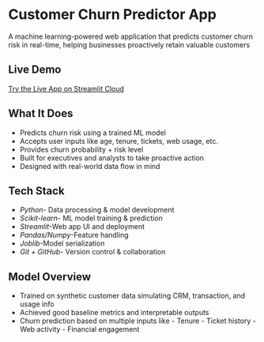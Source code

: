 # Customer Churn Predictor App

A machine learning-powered web application that predicts customer churn risk in real-time, helping businesses proactively retain valuable customers

## Live Demo
[Try the Live App on Streamlit Cloud](https://churn-predictor-app-f3oxmdkd5dvynh8hhkkege.streamlit.app)

## What It Does
-  Predicts churn risk using a trained ML model
-  Accepts user inputs like age, tenure, tickets, web usage, etc.
-  Provides churn probability + risk level
-  Built for executives and analysts to take proactive action
-  Designed with real-world data flow in mind

## Tech Stack
- *Python*- Data processing & model development
- *Scikit-learn*- ML model training & prediction
- *Streamlit*-Web app UI and deployment 
- *Pandas/Numpy*-Feature handling      
- *Joblib*-Model serialization
- *Git + GitHub*- Version control & collaboration 

## Model Overview
- Trained on synthetic customer data simulating CRM, transaction, and usage info
- Achieved good baseline metrics and interpretable outputs
- Churn prediction based on multiple inputs like
      - Tenure
      - Ticket history
      - Web activity
      - Financial engagement










